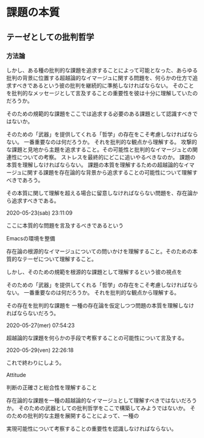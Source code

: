 
# 課題の本質

## テーゼとしての批判哲学

### 方法論
しかし、ある種の批判的な課題を追求することによって可能となった、あらゆる批判の背景に位置する超越論的なイマージュに関する問題を、何らかの仕方で追求すべきであるという彼の批判を継続的に準拠しなければならない。
そのことを批判的なメッセージとして言及することの重要性を彼は十分に理解していたのだろうか。

そのための規範的な課題をここでは追求する必要のある課題として認識すべきではないか。



そのための「武器」を提供してくれる「哲学」の存在をこそ考慮しなければならない。
一番重要なのは何だろうか。
それを批判的な観点から理解する。
攻撃的な課題と見地から主題を追求すること。その可能性と批判的なイマージュとの関連性についての考察。
ストレスを最終的にどこに追いやるべきなのか。
課題の本質を理解しなければならない。
課題の本質を理解するための超越論的なイマージュに関する課題を存在論的な背景から追求することの可能性について理解すべきであろう。

その本質に関して理解を超える場合に留意しなければならない問題を、存在論から追求すべきである。


2020-05-23(sab) 23:11:09

ここに本質的な問題を言及するべきであるという

Emacsの環境を整備

存在論の根源的なイマージュについての問いかけを理解すること。そのための本質的なテーゼについて理解すること。

しかし、そのための規範を根源的な課題として理解するという彼の視点を

そのための「武器」を提供してくれる「哲学」の存在をこそ考慮しなければならない。
一番重要なのは何だろうか。
それを批判的な観点から理解する。

その存在を批判的な課題を
一種の存在論を仮定しつつ問題の本質を理解しなければならないだろう。

2020-05-27(mer) 07:54:23

超越論的な課題を何らかの手段で考察することの可能性について言及する。


2020-05-29(ven) 22:26:18

これで終わりにしよう。

Attitude

判断の正確さと総合性を理解すること


存在論的な課題を一種の超越論的なイマージュとして理解すべきではないだろうか。
そのための武器としての批判哲学をここで構築してみようではないか。
そのための批判的な主題を展開することによって、一種の

実現可能性について考察することの重要性を認識しなければならない。

